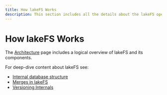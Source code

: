 ```yaml
---
title: How lakeFS Works
description: This section includes all the details about the lakeFS open source project. 
---
```


# How lakeFS Works

The [Architecture](/understand/architecture/) page includes a logical overview of lakeFS and its components. 

For deep-dive content about lakeFS see: 

* [Internal database structure](./kv.md)
* [Merges in lakeFS](./merge.md)
* [Versioning Internals](./versioning-internals.md)
